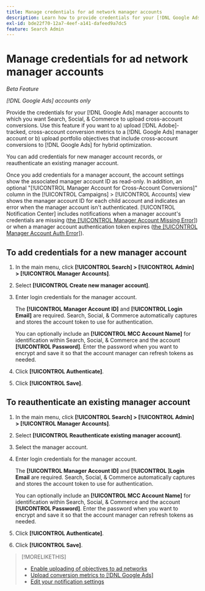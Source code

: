 ```yaml
---
title: Manage credentials for ad network manager accounts
description: Learn how to provide credentials for your [!DNL Google Ads] manager accounts.
exl-id: bde22f70-12a7-4eef-a141-dafeed9a7dc5
feature: Search Admin
---
```

# Manage credentials for ad network manager accounts

*Beta Feature*

*[!DNL Google Ads] accounts only*

Provide the credentials for your [!DNL Google Ads] manager accounts to which you want Search, Social, & Commerce to upload cross-account conversions. Use this feature if you want to a) upload [!DNL Adobe]-tracked, cross-account conversion metrics to a [!DNL Google Ads] manager account or b) upload portfolio objectives that include cross-account conversions to [!DNL Google Ads] for hybrid optimization.

<!-- [Maybe later: and c) sync conversion value rules for accounts that use cross-account conversion tracking with Google Ads.] -->

You can add credentials for new manager account records, or reauthenticate an existing manager account.

Once you add credentials for a manager account, the account settings show the associated manager account ID as read-only. In addition, an optional "[!UICONTROL Manager Account for Cross-Account Conversions]" column in the [!UICONTROL Campaigns] > [!UICONTROL Accounts] view shows the manager account ID for each child account and indicates an error when the manager account isn't authenticated. [!UICONTROL Notification Center] includes notifications when a manager account's credentials are missing ([the [!UICONTROL Manager Account Missing Error]](/help/search-social-commerce/notifications/notification-about.md)) or when a manager account authentication token expires ([the [!UICONTROL Manager Account Auth Error]](/help/search-social-commerce/notifications/notification-about.md)).

## To add credentials for a new manager account

1. In the main menu, click **[!UICONTROL Search] > [!UICONTROL Admin] > [!UICONTROL Manager Accounts]**.

1. Select **[!UICONTROL Create new manager account]**.

1. Enter login credentials for the manager account.
   
   The **[!UICONTROL Manager Account ID]** and **[!UICONTROL Login Email]** are required. Search, Social, & Commerce automatically captures and stores the account token to use for authentication.
   
   You can optionally include an **[!UICONTROL MCC Account Name]** for identification within Search, Social, & Commerce and the account **[!UICONTROL Password]**. Enter the password when you want to encrypt and save it so that the account manager can refresh tokens as needed.

1. Click **[!UICONTROL Authenticate]**.

1. Click **[!UICONTROL Save]**.

## To reauthenticate an existing manager account

1. In the main menu, click **[!UICONTROL Search] > [!UICONTROL Admin] > [!UICONTROL Manager Accounts]**.

1. Select **[!UICONTROL Reauthenticate existing manager account]**.

1. Select the manager account.

1. Enter login credentials for the manager account.
   
   The **[!UICONTROL Manager Account ID]** and **[!UICONTROL ]Login Email** are required. Search, Social, & Commerce automatically captures and stores the account token to use for authentication.
   
   You can optionally include an **[!UICONTROL MCC Account Name]** for identification within Search, Social, & Commerce and the account **[!UICONTROL Password]**. Enter the password when you want to encrypt and save it so that the account manager can refresh tokens as needed.

1. Click **[!UICONTROL Authenticate]**.

1. Click **[!UICONTROL Save]**.
 
>[!MORELIKETHIS]
>
>* [Enable uploading of objectives to ad networks](/help/search-social-commerce/tools/objective-upload-to-networks.md)
>* [Upload conversion metrics to [!DNL Google Ads]](/help/search-social-commerce/tools/conversion-metrics-upload-to-google.md) 
>* [Edit your notification settings](/help/search-social-commerce/notifications/notification-edit.md)
